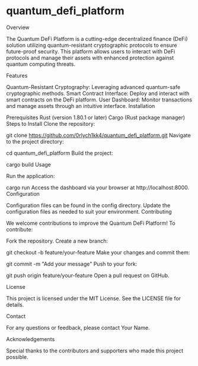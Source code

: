 # quantum_defi_platform
Overview

The Quantum DeFi Platform is a cutting-edge decentralized finance (DeFi) solution utilizing quantum-resistant cryptographic protocols to ensure future-proof security. This platform allows users to interact with DeFi protocols and manage their assets with enhanced protection against quantum computing threats.

Features

Quantum-Resistant Cryptography: Leveraging advanced quantum-safe cryptographic methods.
Smart Contract Interface: Deploy and interact with smart contracts on the DeFi platform.
User Dashboard: Monitor transactions and manage assets through an intuitive interface.
Installation

Prerequisites
Rust (version 1.80.1 or later)
Cargo (Rust package manager)
Steps to Install
Clone the repository:

git clone https://github.com/0rlych1kk4/quantum_defi_platform.git
Navigate to the project directory:

cd quantum_defi_platform
Build the project:

cargo build
Usage

Run the application:

cargo run
Access the dashboard via your browser at http://localhost:8000.
Configuration

Configuration files can be found in the config directory. Update the configuration files as needed to suit your environment.
Contributing

We welcome contributions to improve the Quantum DeFi Platform! To contribute:

Fork the repository.
Create a new branch:

git checkout -b feature/your-feature
Make your changes and commit them:

git commit -m "Add your message"
Push to your fork:

git push origin feature/your-feature
Open a pull request on GitHub.

License

This project is licensed under the MIT License. See the LICENSE file for details.

Contact

For any questions or feedback, please contact Your Name.

Acknowledgements

Special thanks to the contributors and supporters who made this project possible.
